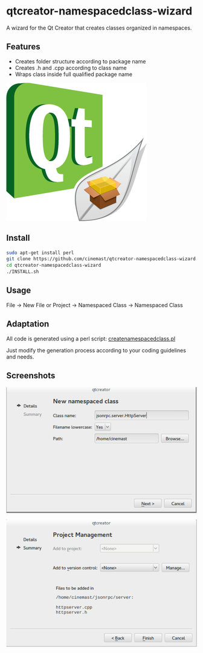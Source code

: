 qtcreator-namespacedclass-wizard
================================

A wizard for the Qt Creator that creates classes organized in namespaces.

Features
-----------
- Creates folder structure according to package name
- Creates .h and .cpp according to class name
- Wraps class inside full qualified package name

![alt logo](https://raw.githubusercontent.com/cinemast/qtcreator-namespacedclass-wizard/master/icon.png "Logo")

Install
----------
```sh
sudo apt-get install perl
git clone https://github.com/cinemast/qtcreator-namespacedclass-wizard.git
cd qtcreator-namespacedclass-wizard
./INSTALL.sh
```

Usage
----------

File -> New File or Project -> Namespaced Class -> Namespaced Class

Adaptation
------------
All code is generated using a perl script: [createnamespacedclass.pl](https://github.com/cinemast/qtcreator-namespacedclass-wizard/blob/master/createnamespacedclass.pl)

Just modify the generation process according to your coding guidelines and needs. 

Screenshots
------------

![Screenshot1](https://raw.githubusercontent.com/cinemast/qtcreator-namespacedclass-wizard/master/screens/screen1.png)

![Screenshot2](https://raw.githubusercontent.com/cinemast/qtcreator-namespacedclass-wizard/master/screens/screen2.png)
